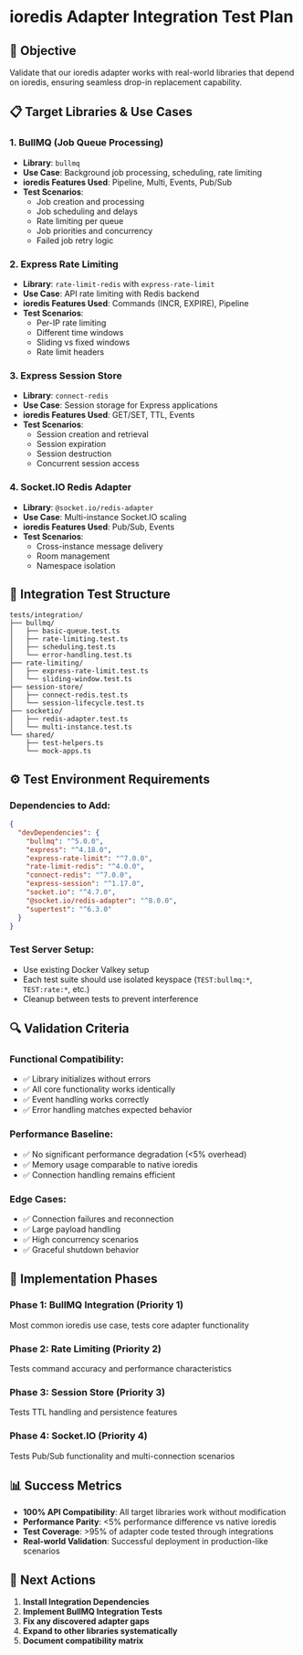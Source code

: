 # ioredis Adapter Integration Test Plan

## 🎯 **Objective**
Validate that our ioredis adapter works with real-world libraries that depend on ioredis, ensuring seamless drop-in replacement capability.

## 📋 **Target Libraries & Use Cases**

### **1. BullMQ (Job Queue Processing)**
- **Library**: `bullmq` 
- **Use Case**: Background job processing, scheduling, rate limiting
- **ioredis Features Used**: Pipeline, Multi, Events, Pub/Sub
- **Test Scenarios**:
  - Job creation and processing
  - Job scheduling and delays
  - Rate limiting per queue
  - Job priorities and concurrency
  - Failed job retry logic

### **2. Express Rate Limiting**
- **Library**: `rate-limit-redis` with `express-rate-limit`
- **Use Case**: API rate limiting with Redis backend
- **ioredis Features Used**: Commands (INCR, EXPIRE), Pipeline
- **Test Scenarios**:
  - Per-IP rate limiting
  - Different time windows
  - Sliding vs fixed windows
  - Rate limit headers

### **3. Express Session Store**
- **Library**: `connect-redis`
- **Use Case**: Session storage for Express applications
- **ioredis Features Used**: GET/SET, TTL, Events
- **Test Scenarios**:
  - Session creation and retrieval
  - Session expiration
  - Session destruction
  - Concurrent session access

### **4. Socket.IO Redis Adapter**
- **Library**: `@socket.io/redis-adapter`
- **Use Case**: Multi-instance Socket.IO scaling
- **ioredis Features Used**: Pub/Sub, Events
- **Test Scenarios**:
  - Cross-instance message delivery
  - Room management
  - Namespace isolation

## 🧪 **Integration Test Structure**

```
tests/integration/
├── bullmq/
│   ├── basic-queue.test.ts
│   ├── rate-limiting.test.ts
│   ├── scheduling.test.ts
│   └── error-handling.test.ts
├── rate-limiting/
│   ├── express-rate-limit.test.ts
│   └── sliding-window.test.ts
├── session-store/
│   ├── connect-redis.test.ts
│   └── session-lifecycle.test.ts
├── socketio/
│   ├── redis-adapter.test.ts
│   └── multi-instance.test.ts
└── shared/
    ├── test-helpers.ts
    └── mock-apps.ts
```

## ⚙️ **Test Environment Requirements**

### **Dependencies to Add**:
```json
{
  "devDependencies": {
    "bullmq": "^5.0.0",
    "express": "^4.18.0",
    "express-rate-limit": "^7.0.0", 
    "rate-limit-redis": "^4.0.0",
    "connect-redis": "^7.0.0",
    "express-session": "^1.17.0",
    "socket.io": "^4.7.0",
    "@socket.io/redis-adapter": "^8.0.0",
    "supertest": "^6.3.0"
  }
}
```

### **Test Server Setup**:
- Use existing Docker Valkey setup
- Each test suite should use isolated keyspace (`TEST:bullmq:*`, `TEST:rate:*`, etc.)
- Cleanup between tests to prevent interference

## 🔍 **Validation Criteria**

### **Functional Compatibility**:
- ✅ Library initializes without errors
- ✅ All core functionality works identically
- ✅ Event handling works correctly
- ✅ Error handling matches expected behavior

### **Performance Baseline**:
- ✅ No significant performance degradation (<5% overhead)
- ✅ Memory usage comparable to native ioredis
- ✅ Connection handling remains efficient

### **Edge Cases**:
- ✅ Connection failures and reconnection
- ✅ Large payload handling
- ✅ High concurrency scenarios
- ✅ Graceful shutdown behavior

## 🚀 **Implementation Phases**

### **Phase 1: BullMQ Integration** (Priority 1)
Most common ioredis use case, tests core adapter functionality

### **Phase 2: Rate Limiting** (Priority 2) 
Tests command accuracy and performance characteristics

### **Phase 3: Session Store** (Priority 3)
Tests TTL handling and persistence features

### **Phase 4: Socket.IO** (Priority 4)
Tests Pub/Sub functionality and multi-connection scenarios

## 📊 **Success Metrics**

- **100% API Compatibility**: All target libraries work without modification
- **Performance Parity**: <5% performance difference vs native ioredis  
- **Test Coverage**: >95% of adapter code tested through integrations
- **Real-world Validation**: Successful deployment in production-like scenarios

## 🎯 **Next Actions**

1. **Install Integration Dependencies**
2. **Implement BullMQ Integration Tests**
3. **Fix any discovered adapter gaps**
4. **Expand to other libraries systematically**
5. **Document compatibility matrix**